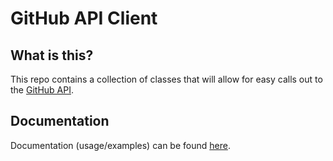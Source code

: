 # GitHub API Client

## What is this?

This repo contains a collection of classes that will allow for easy calls out to the [GitHub API](https://docs.github.com/en).

## Documentation

Documentation (usage/examples) can be found [here](https://csc109.github.io/GitHubApiClient/).